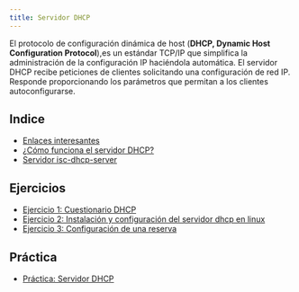 ```yaml
---
title: Servidor DHCP
---
```

El  protocolo  de  configuración  dinámica  de  host  (**DHCP, Dynamic Host Configuration Protocol**),es un estándar TCP/IP que  simplifica  la  administración  de  la  configuración  IP haciéndola automática. 
El  servidor  DHCP  recibe  peticiones  de  clientes  solicitando una  configuración  de  red  IP.  Responde  proporcionando  los parámetros que permitan a los clientes autoconfigurarse. 

## Indice

* [Enlaces interesantes](enlaces.html)
* [¿Cómo funciona el servidor DHCP?](dhcp.html)
* [Servidor isc-dhcp-server](isc-dhcp-server.html)

## Ejercicios

* [Ejercicio 1: Cuestionario DHCP](ejercicio1.html)
* [Ejercicio 2: Instalación y configuración del servidor dhcp en linux](ejercicio2.html)
* [Ejercicio 3: Configuración de una reserva](ejercicio3.html)

## Práctica


* [Práctica: Servidor DHCP](practica_dhcp.html)

